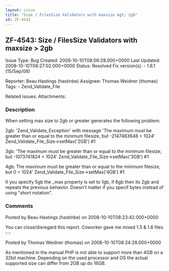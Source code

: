 ```yaml
---
layout: issue
title: "Size / FilesSize Validators with maxsize &gt; 2gb"
id: ZF-4543
---
```


ZF-4543: Size / FilesSize Validators with maxsize > 2gb
-------------------------------------------------------

 Issue Type: Bug Created: 2008-10-10T08:06:28.000+0000 Last Updated: 2008-10-10T08:27:02.000+0000 Status: Resolved Fix version(s): - 1.6.1 (15/Sep/08)
 
 Reporter:  Beau Hastings (hastinbe)  Assignee:  Thomas Weidner (thomas)  Tags: - Zend\_Validate\_File
 
 Related issues: 
 Attachments: 
### Description

When setting max size to 2gb or greater generates the following problem:

2gb: 'Zend\_Validate\_Exception' with message 'The maximum must be greater than or equal to the minimum filesize, but -2147483648 < 1024' Zend\_Validate\_File\_Size->setMax('2GB') #1

3gb: 'The maximum must be greater than or equal to the minimum filesize, but -1073741824 < 1024' Zend\_Validate\_File\_Size->setMax('3GB') #1

4gb: The maximum must be greater than or equal to the minimum filesize, but 0 < 1024' Zend\_Validate\_File\_Size->setMax('4GB') #1

It you specify 5gb the \_max property is set to 1gb, if 6gb then its 2gb and repeats the previous behavior. Doesn't matter if you specif bytes instead of using "short notation".

 

 

### Comments

Posted by Beau Hastings (hastinbe) on 2008-10-10T08:23:42.000+0000

You can close/disregard this report. Coworker gave me mixed 1.5 & 1.6 files -.-

 

 

Posted by Thomas Weidner (thomas) on 2008-10-10T08:24:28.000+0000

As mentioned in the manual PHP is not able to support more than 4GB on a 32bit machine. Depending on the used processor and OS the actual supported size can differ from 2GB up do 16GB.

 

 